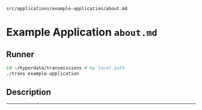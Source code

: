 `src/applications/example-application/about.md`

# Example Application `about.md`

## Runner

```sh
cd ~/hyperdata/transmissions # my local path
./trans example-application
```

## Description

---
